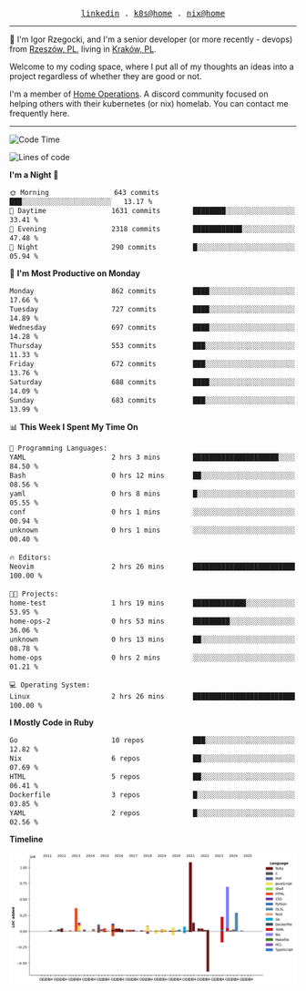 <p align="center">
  <samp>
    <a href="https://www.linkedin.com/in/ajgon">linkedin</a> .
    <a href="https://github.com/deedee-ops/k8s-gitops">k8s@home</a> .
    <a href="https://github.com/deedee-ops/nixlab">nix@home</a>
  </samp>
</p>

----------------------------------------------------------------

:wave: I'm Igor Rzegocki, and I'm a senior developer (or more recently - devops) from [Rzeszów, PL](https://en.wikipedia.org/wiki/Rzesz%C3%B3w), living in [Kraków, PL](https://en.wikipedia.org/wiki/Krak%C3%B3w).

Welcome to my coding space, where I put all of my thoughts an ideas into a project regardless of whether they are good or not.

I'm a member of [Home Operations](https://discord.gg/home-operations). A discord community focused on helping others with their kubernetes (or nix) homelab. You can contact me frequently here.

----------------------------------------------------------------

<!--START_SECTION:waka-->
![Code Time](http://img.shields.io/badge/Code%20Time-329%20hrs%208%20mins-blue)

![Lines of code](https://img.shields.io/badge/From%20Hello%20World%20I%27ve%20Written-4.1%20million%20lines%20of%20code-blue)

**I'm a Night 🦉** 

```text
🌞 Morning                643 commits         ███░░░░░░░░░░░░░░░░░░░░░░   13.17 % 
🌆 Daytime                1631 commits        ████████░░░░░░░░░░░░░░░░░   33.41 % 
🌃 Evening                2318 commits        ████████████░░░░░░░░░░░░░   47.48 % 
🌙 Night                  290 commits         █░░░░░░░░░░░░░░░░░░░░░░░░   05.94 % 
```
📅 **I'm Most Productive on Monday** 

```text
Monday                   862 commits         ████░░░░░░░░░░░░░░░░░░░░░   17.66 % 
Tuesday                  727 commits         ████░░░░░░░░░░░░░░░░░░░░░   14.89 % 
Wednesday                697 commits         ████░░░░░░░░░░░░░░░░░░░░░   14.28 % 
Thursday                 553 commits         ███░░░░░░░░░░░░░░░░░░░░░░   11.33 % 
Friday                   672 commits         ███░░░░░░░░░░░░░░░░░░░░░░   13.76 % 
Saturday                 688 commits         ████░░░░░░░░░░░░░░░░░░░░░   14.09 % 
Sunday                   683 commits         ███░░░░░░░░░░░░░░░░░░░░░░   13.99 % 
```


📊 **This Week I Spent My Time On** 

```text
💬 Programming Languages: 
YAML                     2 hrs 3 mins        █████████████████████░░░░   84.50 % 
Bash                     0 hrs 12 mins       ██░░░░░░░░░░░░░░░░░░░░░░░   08.56 % 
yaml                     0 hrs 8 mins        █░░░░░░░░░░░░░░░░░░░░░░░░   05.55 % 
conf                     0 hrs 1 mins        ░░░░░░░░░░░░░░░░░░░░░░░░░   00.94 % 
unknown                  0 hrs 1 mins        ░░░░░░░░░░░░░░░░░░░░░░░░░   00.40 % 

🔥 Editors: 
Neovim                   2 hrs 26 mins       █████████████████████████   100.00 % 

🐱‍💻 Projects: 
home-test                1 hrs 19 mins       █████████████░░░░░░░░░░░░   53.95 % 
home-ops-2               0 hrs 53 mins       █████████░░░░░░░░░░░░░░░░   36.06 % 
unknown                  0 hrs 13 mins       ██░░░░░░░░░░░░░░░░░░░░░░░   08.78 % 
home-ops                 0 hrs 2 mins        ░░░░░░░░░░░░░░░░░░░░░░░░░   01.21 % 

💻 Operating System: 
Linux                    2 hrs 26 mins       █████████████████████████   100.00 % 
```

**I Mostly Code in Ruby** 

```text
Go                       10 repos            ███░░░░░░░░░░░░░░░░░░░░░░   12.82 % 
Nix                      6 repos             ██░░░░░░░░░░░░░░░░░░░░░░░   07.69 % 
HTML                     5 repos             ██░░░░░░░░░░░░░░░░░░░░░░░   06.41 % 
Dockerfile               3 repos             █░░░░░░░░░░░░░░░░░░░░░░░░   03.85 % 
YAML                     2 repos             █░░░░░░░░░░░░░░░░░░░░░░░░   02.56 % 
```



**Timeline**

![Lines of Code chart](https://raw.githubusercontent.com/ajgon/ajgon/master/assets/bar_graph.png)


<!--END_SECTION:waka-->
